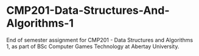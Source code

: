 # CMP201-Data-Structures-And-Algorithms-1

End of semester assignment for CMP201 - Data Structures and Algorithms 1, as part of BSc Computer Games Technology at Abertay University.